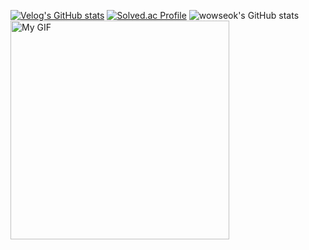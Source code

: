 
[![Velog's GitHub stats](https://velog-readme-stats.vercel.app/api/list?name=wowseok)](https://velog.io/@wowseok)  [![Solved.ac Profile](http://mazassumnida.wtf/api/v2/generate_badge?boj=reverse)](https://solved.ac/reverse/)
![wowseok's GitHub stats](https://github-readme-stats.vercel.app/api?username=wowseok&show_icons=true&theme=vue-dark) <img src="https://github.com/user-attachments/assets/139aaafe-cd7e-4565-9ed6-d4bfc87646d7" width="350" alt="My GIF">
